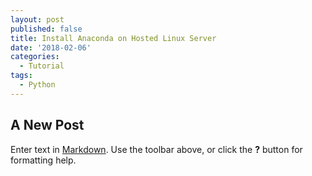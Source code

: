 ```yaml
---
layout: post
published: false
title: Install Anaconda on Hosted Linux Server
date: '2018-02-06'
categories:
  - Tutorial
tags:
  - Python
---
```

## A New Post

Enter text in [Markdown](http://daringfireball.net/projects/markdown/). Use the toolbar above, or click the **?** button for formatting help.
